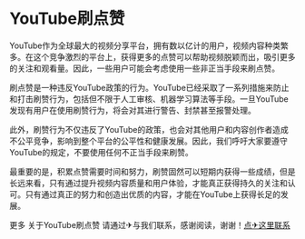 # YouTube刷点赞

YouTube作为全球最大的视频分享平台，拥有数以亿计的用户，视频内容种类繁多。在这个竞争激烈的平台上，获得更多的点赞可以帮助视频脱颖而出，吸引更多的关注和观看量。因此，一些用户可能会考虑使用一些非正当手段来刷点赞。

刷点赞是一种违反YouTube政策的行为。YouTube已经采取了一系列措施来防止和打击刷赞行为，包括但不限于人工审核、机器学习算法等手段。一旦YouTube发现有用户在使用刷赞行为，将会对其进行警告、封禁甚至报警处理。

此外，刷赞行为不仅违反了YouTube的政策，也会对其他用户和内容创作者造成不公平竞争，影响到整个平台的公平性和健康发展。因此，我们呼吁大家要遵守YouTube的规定，不要使用任何不正当手段来刷赞。

最重要的是，积累点赞需要时间和努力，刷赞固然可以短期内获得一些成绩，但是长远来看，只有通过提升视频内容质量和用户体验，才能真正获得持久的关注和认可。只有通过真正的努力和创造出优质的内容，才能在YouTube上获得长足的发展。

更多 关于YouTube刷点赞 请通过✈与我们联系，感谢阅读，谢谢！[点✈这里联系](https://a.k02.cc)